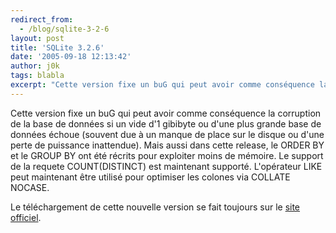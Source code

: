 ```yaml
---
redirect_from:
  - /blog/sqlite-3-2-6
layout: post
title: 'SQLite 3.2.6'
date: '2005-09-18 12:13:42'
author: j0k
tags: blabla
excerpt: "Cette version fixe un buG qui peut avoir comme conséquence la corruption de la base de données si un vide d'1 gibibyte ou d'une plus grande base de données échoue (souvent due à un manque de place sur le disque ou d'une perte de puissance inattendue).     \nMais aussi dans cette release, le ORDER BY et le GROUP BY ont été récrits pour exploiter moins de mémoire.      …"
---
```


Cette version fixe un buG qui peut avoir comme conséquence la corruption de la base de données si un vide d'1 gibibyte ou d'une plus grande base de données échoue (souvent due à un manque de place sur le disque ou d'une perte de puissance inattendue).
Mais aussi dans cette release, le ORDER BY et le GROUP BY ont été récrits pour exploiter moins de mémoire. Le support de la requete COUNT(DISTINCT) est maintenant supporté. L'opérateur LIKE peut maintenant être utilisé pour optimiser les colones via COLLATE NOCASE.

Le téléchargement de cette nouvelle version se fait toujours sur le [site officiel](http://www.sqlite.org/download.html).
